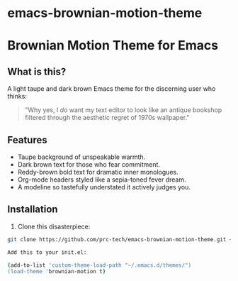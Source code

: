 # emacs-brownian-motion-theme
# Brownian Motion Theme for Emacs

## What is this?

A light taupe and dark brown Emacs theme for the discerning user who thinks:

> "Why yes, I *do* want my text editor to look like an antique bookshop filtered through the aesthetic regret of 1970s wallpaper."

## Features

- Taupe background of unspeakable warmth.
- Dark brown text for those who fear commitment.
- Reddy-brown bold text for dramatic inner monologues.
- Org-mode headers styled like a sepia-toned fever dream.
- A modeline so tastefully understated it actively judges you.

## Installation

1. Clone this disasterpiece:

```bash
git clone https://github.com/prc-tech/emacs-brownian-motion-theme.git ~/.emacs.d/themes/brownian-motion-theme/

Add this to your init.el:

(add-to-list 'custom-theme-load-path "~/.emacs.d/themes/")
(load-theme 'brownian-motion t)
